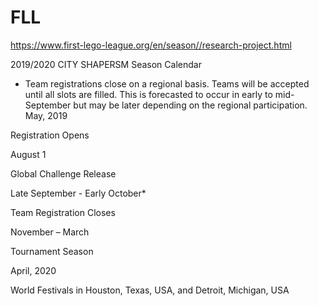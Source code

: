 # FLL


https://www.first-lego-league.org/en/season//research-project.html

2019/2020 CITY SHAPERSM Season Calendar
* Team registrations close on a regional basis. Teams will be accepted until all slots are filled.
This is forecasted to occur in early to mid-September but may be later depending on the regional participation.
May, 2019

Registration Opens 

August 1

Global Challenge Release


Late September - Early October*

Team Registration Closes



November – March

Tournament Season

April, 2020

World Festivals in Houston, Texas, USA, and Detroit, Michigan, USA
